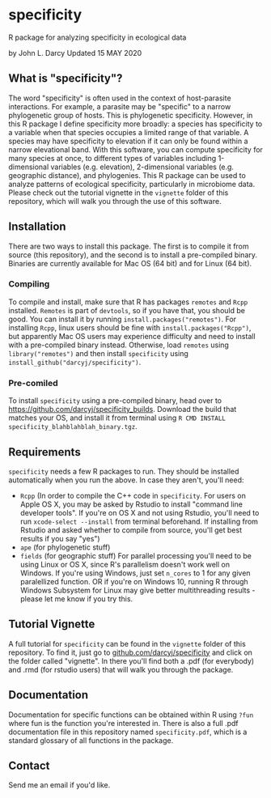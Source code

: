 # specificity
R package for analyzing specificity in ecological data

by John L. Darcy
Updated 15 MAY 2020

## What is "specificity"?
The word "specificity" is often used in the context of host-parasite interactions. For example, a parasite may be "specific" to a narrow phylogenetic group of hosts. This is phylogenetic specificity. However, in this R package I define specificity more broadly: a species has specificity to a variable when that species occupies a limited range of that variable. A species may have specificity to elevation if it can only be found within a narrow elevational band. With this software, you can compute specificity for many species at once, to different types of variables including 1-dimensional variables (e.g. elevation), 2-dimensional variables (e.g. geographic distance), and phylogenies. This R package can be used to analyze patterns of ecological specificity, particularly in microbiome data. Please check out the tutorial vignette in the `vignette` folder of this repository, which will walk you through the use of this software. 

## Installation
There are two ways to install this package. The first is to compile it from source (this repository), and the second is to install a pre-compiled binary. Binaries are currently available for Mac OS (64 bit) and for Linux (64 bit).
### Compiling 
To compile and install, make sure that R has packages `remotes` and `Rcpp` installed. `Remotes` is part of `devtools`, so if you have that, you should be good. You can install it by running `install.packages("remotes")`. For installing `Rcpp`, linux users should be fine with `install.packages("Rcpp")`, but apparently Mac OS users may experience difficulty and need to install with a pre-compiled binary instead. Otherwise, load `remotes` using `library("remotes")` and then install `specificity` using `install_github("darcyj/specificity")`. 
### Pre-comiled
To install `specificity` using a pre-compiled binary, head over to https://github.com/darcyj/specificity_builds. Download the build that matches your OS, and install it from terminal using `R CMD INSTALL specificity_blahblahblah_binary.tgz`. 

## Requirements
`specificity` needs a few R packages to run. They should be installed automatically when you run the above. In case they aren't, you'll need:
* `Rcpp` (In order to compile the C++ code in `specificity`. For users on Apple OS X, you may be asked by Rstudio to install "command line developer tools". If you're on OS X and not using Rstudio, you'll need to run `xcode-select --install` from terminal beforehand. If installing from Rstudio and asked whether to compile from source, you'll get best results if you say "yes")
* `ape` (for phylogenetic stuff)
* `fields` (for geographic stuff)
For parallel processing you'll need to be using Linux or OS X, since R's parallelism doesn't work well on Windows. If you're using Windows, just set `n_cores` to 1 for any given paralellized function. OR if you're on Windows 10, running R through Windows Subsystem for Linux may give better multithreading results - please let me know if you try this.

## Tutorial Vignette
A full tutorial for `specificity` can be found in the `vignette` folder of this repository. To find it, just go to [github.com/darcyj/specificity](https://github.com/darcyj/specificity) and click on the folder called "vignette". In there you'll find both a .pdf (for everybody) and .rmd (for rstudio users) that will walk you through the package.

## Documentation
Documentation for specific functions can be obtained within R using `?fun` where fun is the function you're interested in. There is also a full .pdf documentation file in this repository named `specificity.pdf`, which is a standard glossary of all functions in the package.

## Contact
Send me an email if you'd like.
